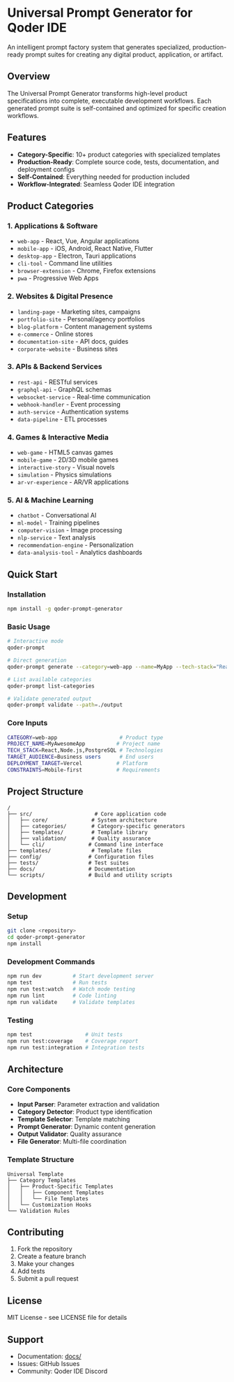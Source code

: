 # Universal Prompt Generator for Qoder IDE

An intelligent prompt factory system that generates specialized, production-ready prompt suites for creating any digital product, application, or artifact.

## Overview

The Universal Prompt Generator transforms high-level product specifications into complete, executable development workflows. Each generated prompt suite is self-contained and optimized for specific creation workflows.

## Features

- **Category-Specific**: 10+ product categories with specialized templates
- **Production-Ready**: Complete source code, tests, documentation, and deployment configs
- **Self-Contained**: Everything needed for production included
- **Workflow-Integrated**: Seamless Qoder IDE integration

## Product Categories

### 1. Applications & Software
- `web-app` - React, Vue, Angular applications
- `mobile-app` - iOS, Android, React Native, Flutter
- `desktop-app` - Electron, Tauri applications
- `cli-tool` - Command line utilities
- `browser-extension` - Chrome, Firefox extensions
- `pwa` - Progressive Web Apps

### 2. Websites & Digital Presence
- `landing-page` - Marketing sites, campaigns
- `portfolio-site` - Personal/agency portfolios
- `blog-platform` - Content management systems
- `e-commerce` - Online stores
- `documentation-site` - API docs, guides
- `corporate-website` - Business sites

### 3. APIs & Backend Services
- `rest-api` - RESTful services
- `graphql-api` - GraphQL schemas
- `websocket-service` - Real-time communication
- `webhook-handler` - Event processing
- `auth-service` - Authentication systems
- `data-pipeline` - ETL processes

### 4. Games & Interactive Media
- `web-game` - HTML5 canvas games
- `mobile-game` - 2D/3D mobile games
- `interactive-story` - Visual novels
- `simulation` - Physics simulations
- `ar-vr-experience` - AR/VR applications

### 5. AI & Machine Learning
- `chatbot` - Conversational AI
- `ml-model` - Training pipelines
- `computer-vision` - Image processing
- `nlp-service` - Text analysis
- `recommendation-engine` - Personalization
- `data-analysis-tool` - Analytics dashboards

## Quick Start

### Installation

```bash
npm install -g qoder-prompt-generator
```

### Basic Usage

```bash
# Interactive mode
qoder-prompt

# Direct generation
qoder-prompt generate --category=web-app --name=MyApp --tech-stack="React,Node.js"

# List available categories
qoder-prompt list-categories

# Validate generated output
qoder-prompt validate --path=./output
```

### Core Inputs

```bash
CATEGORY=web-app                    # Product type
PROJECT_NAME=MyAwesomeApp          # Project name
TECH_STACK=React,Node.js,PostgreSQL # Technologies
TARGET_AUDIENCE=Business users      # End users
DEPLOYMENT_TARGET=Vercel           # Platform
CONSTRAINTS=Mobile-first           # Requirements
```

## Project Structure

```
/
├── src/                    # Core application code
│   ├── core/              # System architecture
│   ├── categories/        # Category-specific generators
│   ├── templates/         # Template library
│   ├── validation/        # Quality assurance
│   └── cli/              # Command line interface
├── templates/             # Template files
├── config/               # Configuration files
├── tests/                # Test suites
├── docs/                 # Documentation
└── scripts/              # Build and utility scripts
```

## Development

### Setup

```bash
git clone <repository>
cd qoder-prompt-generator
npm install
```

### Development Commands

```bash
npm run dev          # Start development server
npm test             # Run tests
npm run test:watch   # Watch mode testing
npm run lint         # Code linting
npm run validate     # Validate templates
```

### Testing

```bash
npm test                 # Unit tests
npm run test:coverage    # Coverage report
npm run test:integration # Integration tests
```

## Architecture

### Core Components

- **Input Parser**: Parameter extraction and validation
- **Category Detector**: Product type identification
- **Template Selector**: Template matching
- **Prompt Generator**: Dynamic content generation
- **Output Validator**: Quality assurance
- **File Generator**: Multi-file coordination

### Template Structure

```
Universal Template
├── Category Templates
│   ├── Product-Specific Templates
│   │   ├── Component Templates
│   │   └── File Templates
│   └── Customization Hooks
└── Validation Rules
```

## Contributing

1. Fork the repository
2. Create a feature branch
3. Make your changes
4. Add tests
5. Submit a pull request

## License

MIT License - see LICENSE file for details

## Support

- Documentation: [docs/](./docs/)
- Issues: GitHub Issues
- Community: Qoder IDE Discord